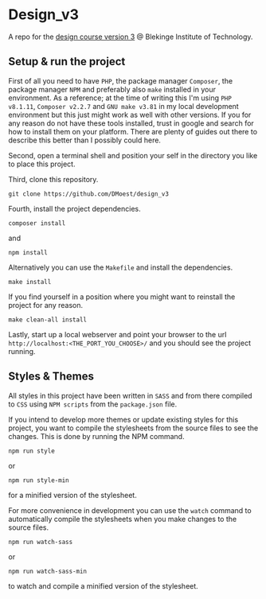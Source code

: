 # Design_v3
A repo for the [design course version 3](https://dbwebb.se/kurser/design-v3) @ Blekinge 
Institute of Technology.

## Setup & run the project
First of all you need to have `PHP`, the package manager `Composer`, the package manager `NPM` and 
preferably also `make` installed in your environment. As a reference; at the time of writing 
this I'm using `PHP v8.1.11`, `Composer v2.2.7` and `GNU make v3.81` in my local development 
environment but this just might work as well with other versions. If you for any reason do not 
have these tools installed, trust in google and search for how to install them on your platform. 
There are plenty of guides out there to describe this better than I possibly could here.

Second, open a terminal shell and position your self in the directory you like to place this 
project.

Third, clone this repository.
```
git clone https://github.com/DMoest/design_v3
```

Fourth, install the project dependencies.
```
composer install
```
and
```
npm install
```

Alternatively you can use the `Makefile` and install the dependencies.
```
make install
```
If you find yourself in a position where you might want to reinstall the project for any reason.
```
make clean-all install
```

Lastly, start up a local webserver and point your browser to the url 
`http://localhost:<THE_PORT_YOU_CHOOSE>/` and you should see the project running.

## Styles & Themes
All styles in this project have been written in `SASS` and from there compiled to `CSS` using 
`NPM scripts` from the `package.json` file.

If you intend to develop more themes or update existing styles for this project, you want to 
compile the stylesheets from the source files to see the changes. This is done by running the 
NPM command.
```
npm run style
```
or
```
npm run style-min
```
for a minified version of the stylesheet.

For more convenience in development you can use the `watch` command to automatically compile the 
stylesheets when you make changes to the source files.
```
npm run watch-sass
```
or
```
npm run watch-sass-min
```
to watch and compile a minified version of the stylesheet.
